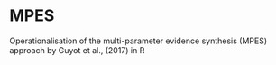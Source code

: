 # MPES
Operationalisation of the multi-parameter evidence synthesis (MPES) approach by Guyot et al., (2017) in R
